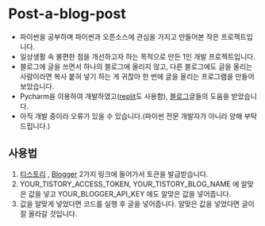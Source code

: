 # Post-a-blog-post
- 파이썬을 공부하며 파이썬과 오픈소스에 관심을 가지고 만들어본 작은 프로젝트입니다.
- 일상생활 속 불편한 점을 개선하고자 하는 목적으로 만든 1인 개발 프로젝트입니다.
- 블로그에 글을 쓰면서 하나의 블로그에 올리지 않고, 다른 블로그에도 글을 올리는 사람이라면 복사 붙혀 넣기 하는 게 귀찮아 한 번에 글을 올리는 프로그램을 만들어 보았습니다.
- Pycharm을 이용하여 개발하였고([replit](https://replit.com/)도 사용함), [블로그](https://blueshare.tistory.com/437)글들의 도움을 받았습니다.
- 아직 개발 중이라 오류가 있을 수 있습니다.(파이썬 전문 개발자가 아니라 양해 부탁드립니다.)
## 사용법
1. [티스토리](https://www.tistory.com/guide/api/manage/register) , [Blogger](https://ux.stories.pe.kr/281) 2가지 링크에 들어가서 토큰을 발급받습니다. 
2. YOUR_TISTORY_ACCESS_TOKEN, YOUR_TISTORY_BLOG_NAME 에 알맞은 값을 넣고 YOUR_BLOGGER_API_KEY 에도 알맞은 값을 넣어줍니다.
4. 값을 알맞게 넣었다면 코드를 실행 후 글을 넣어줍니다. 알맞은 값을 넣었다면 글이 잘 올라갈 것입니다.
